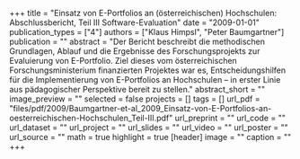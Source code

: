 +++
title = "Einsatz von E-Portfolios an (österreichischen) Hochschulen: Abschlussbericht, Teil III Software-Evaluation"
date = "2009-01-01"
publication_types = ["4"]
authors = ["Klaus Himpsl", "Peter Baumgartner"]
publication = ""
abstract = "Der Bericht beschreibt die methodischen Grundlagen, Ablauf und die Ergebnisse des Forschungsprojekts zur Evaluierung von E-Portfolio. Ziel dieses vom österreichischen Forschungsministerium finanzierten Projektes war es, Entscheidungshilfen für die Implementierung von E-Portfolios an Hochschulen – in erster Linie aus pädagogischer Perspektive bereit zu stellen."
abstract_short = ""
image_preview = ""
selected = false
projects = []
tags = []
url_pdf = "files/pdf/2009/Baumgartner-et-al_2009_Einsatz-von-E-Portfolios-an-oesterreichischen-Hochschulen_Teil-III.pdf"
url_preprint = ""
url_code = ""
url_dataset = ""
url_project = ""
url_slides = ""
url_video = ""
url_poster = ""
url_source = ""
math = true
highlight = true
[header]
image = ""
caption = ""
+++
